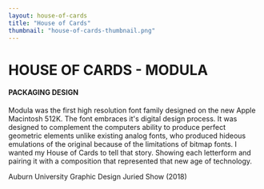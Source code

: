 ```yaml
---
layout: house-of-cards
title: "House of Cards"
thumbnail: "house-of-cards-thumbnail.png"
---
```

# HOUSE OF CARDS - MODULA

#### PACKAGING DESIGN

Modula was the first high resolution font family designed on the new Apple Macintosh 512K. The font embraces it's digital design process. It was designed to complement the computers ability to produce perfect geometric elements unlike existing analog fonts, who produced hideous emulations of the original because of the limitations of bitmap fonts. I wanted my House of Cards to tell that story. Showing each letterform and pairing it with a composition that represented that new age of technology.

Auburn University Graphic Design Juried Show (2018)
